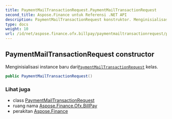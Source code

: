 ```yaml
---
title: PaymentMailTransactionRequest.PaymentMailTransactionRequest
second_title: Aspose.Finance untuk Referensi .NET API
description: PaymentMailTransactionRequest konstruktor. Menginisialisasi instance baru dariPaymentMailTransactionRequest kelas.
type: docs
weight: 10
url: /id/net/aspose.finance.ofx.billpay/paymentmailtransactionrequest/paymentmailtransactionrequest/
---
```

## PaymentMailTransactionRequest constructor

Menginisialisasi instance baru dari[`PaymentMailTransactionRequest`](../) kelas.

```csharp
public PaymentMailTransactionRequest()
```

### Lihat juga

* class [PaymentMailTransactionRequest](../)
* ruang nama [Aspose.Finance.Ofx.BillPay](../../paymentmailtransactionrequest/)
* perakitan [Aspose.Finance](../../../)


